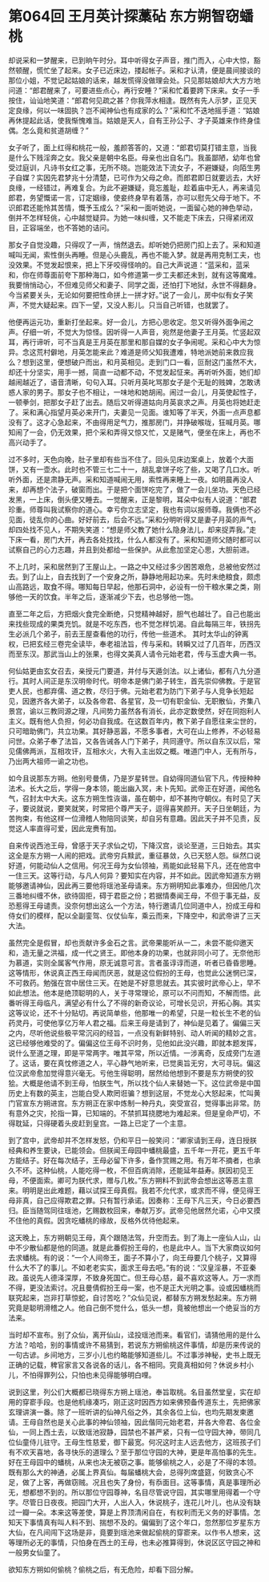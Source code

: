 # 第064回 王月英计探藁砧 东方朔智窃蟠桃

却说采和一梦醒来，已到晌午时分。耳中听得女子声音，推门而入，心中大惊，豁然顿醒，慌忙坐了起来。女子已近床边，搂起帐子。采和才认清，便是晨间接谈的那位小姐，不觉记起姑娘的话来，越发慌得没做理会处。只见那姑娘却大大方方地问道：“郎君醒来了，可要进些点心，再行安睡？”采和忙着要跨下床来。女子一手按住，讪讪地笑道：“郎君何见疏之甚？你我萍水相逢。既然有先人示梦，正见天定良缘，何以一味固执？岂不闻神仙也有成家的么？”采和忙不迭地摇手道：“姑娘再休提起此话，使我惭愧难当。姑娘是天人，自有王孙公子、才子英雄来作终身佳偶。怎么竟和贫道胡缠？”

女子听了，面上红得和桃花一般，羞颜答答的，又道：“郎君切莫打错主意，当我是什么下贱淫奔之女。我父亲是朝中名臣。母亲也出自名门。我虽鄙陋，幼年也曾受过庭训，凡诗书女红之事，无所不晓。岂能效法下流女子，不避嫌疑，向陌生男子自媒？实因先君梦兆十分清楚，已可作为父母之命。而郎君即日就要远去，大好良缘，一经错过，再难复合。为此不避嫌疑，竟忘羞耻，趁着庙中无人，再来请见郎君，务望慨诺一言，订定姻缘，使妾终身早有着落，亦可以慰先父母于地下。不识郎君还能怜其苦情，慨予玉成么？”采和一面听她说，一面留心她的神色举动，倒并不怎样轻佻，心中越觉疑异。为她一味纠缠，又不能走下床去，只得紧闭双目，正容端坐，也不答她的诘问。

那女子自觉没趣，只得叹了一声，悄然退去。却听她仍把房门扣上去了。采和知道喊叫无闻，索性倒头再睡。但是心头鹿乱，再也不能入梦。就是再用克制工夫，也没效果。不觉发起恨来，把上下牙咬得怪响的。自己大声说道：“蓝采和，蓝采和，你在师尊面前夸下那种海口，如今修道第一步工夫都还未到，就有这等魔难。我要悄悄动心，不但难见师父和妻子、同学之面，还怕打下地狱，永世不得翻身。今当紧要关头，无论如何要把性命拼上一拼才好。”说了一会儿，房中似有女子笑声，不觉大疑起来。四下一望，又没人影儿。只当自己听错，也就罢了。

他便再运元功，重新打坐起来。好一会儿，方把心思收定。忽又听得外面争闹之声。仔细一听，不觉大为惊怪。因听得一人声音，宛然是他妻子王月英。忙竖起双耳，再行谛听，可不当真是王月英在那里和那自媒的女子争闹呢。采和心中大为惊异。念这荒村僻地，月英怎能来此？难道是师父知我遭难，特地派她前来救应我么？想到这里，便想破户而出，和月英相见。走到门口一看，叵耐这门虽然不大，却还十分坚实，用手一撼，简直一动都不动，不觉发起怔来。再听听外面，她们却越闹越近了，语音清晰，句句入耳。只听月英叱骂那女子是个无耻的贱婢，怎敢诱惑人家的男子。那女子也不相让，一味地和她胡闹。闹过一会儿，月英使起性子，一顿拳剑，把那女子赶了出去。随后又听得道姑向月英哀求之声。月英也将她赶走了。采和满心指望月英必来开门，夫妻见一见面。谁知等了半天，外面一点声息都没有了。这才心急起来，不由得用足气力，推那房门，并挣破喉咙，狂喊月英。哪知闹了一会，仍无效果，把个采和弄得又惊又忙，又是赌气，便坐在床上，再也不高兴动手了。

过不多时，天色向晚，肚子里却有些当不住了。回头见床边案桌上，放着个大面饼，又有一壶水。此时也不管三七二十一，胡乱拿饼子吃了些，又喝了几口水。听听外面，还是肃静无声。采和知道喊闹无用，索性再来睡上一夜。如明晨再没人来，却再想个法子，破窗而出。于是把个面饼吃完了，做了一会儿坐功。天色已经发黑，一上床，倒头便又睡去。一觉醒来，正是黎明，耳朵中似有人说道：“郎君珍重。师尊叫我试察你的道心。幸亏你立志坚定，我也有词以报师尊。我俩也不必见面，徒乱你的心曲。好好前去，后会不远。”采和分明听得又是妻子月英的声气，却四处找不见人，不期失笑道：“想是师父教了她什么隐身法儿，却来捉弄我。”走下床一看，房门大开，再去各处找找，什么人都没有了。采和知道师父随时都可以试察自己的心力志趣，并且到处都给一些保护。从此愈加坚定心思，大胆前进。

不上几时，采和居然到了王屋山上。一路之中又经过多少困苦艰危，总被他安然过去。到了山上，自去找到了一个安身之所，静静地用起功来。先时未绝粮食，颇虑山高路远，取食不得。哪知每日早起，他那石洞中，必设有一份干粮水果之类，刚够他一天的饮食。半年之后，逐渐减少下去，也总够他一饱。

直至二年之后，方把烟火食完全断绝，只觉精神越好，胆气也越壮了。自己也能出来找些现成的果类充饥。就是不吃东西，也不觉怎样饥渴。自此每隔三年，铁拐先生必派几个弟子，前去王屋查看他的功行，传他一些道术。
其时太华山的钟离权，已把玄经三卷完全读毕，奉老祖法旨，传与采和。转瞬又过了几百年，历西汉而至东汉。那武当山上的张果，也得文美真人请令元始老君，传与玉虚大典一书。

何仙姑更由玄女召去，亲授元门要道，并付与天遁剑法。以上诸仙，都有八九分道行。其时人间正是东汉明帝时代。明帝本是佛门弟子转生，首先崇仰佛教。于是官吏人民，也都弃儒、道之教，尽归于佛。元始老君为防门下弟子与人竞争长短起见，因邀齐各大弟子，以及各帝君、各星官，及一切有职金仙、无职散仙，齐集八景宫，谕以三教同源之理，凡间势力虽然各有消长，此亦定数使然，好在同抱利人主义。既有他人负担，何必功自我成。在这数百年内，教下弟子自愿往来尘世的，只可暗助佛门，共立功果。其好静恶嚣，不愿多事者，大可在山上修养，不必轻易问世。众弟子奉了法旨，又各告诫各人门下弟子，共同遵守。所以自东汉以后，常见儒佛两派，互相攻讦，互相水火，大有入主出奴之概。唯道门中人，无有所与，乃出两大祖师一谕之功也。

如今且说那东方朔。他别号曼倩，乃是岁星转世。自幼得同道仙官下凡，传授种种法术。长大之后，学得一身本领，能出幽入冥，未卜先知。武帝正在好道，闻他名气，召封太中大夫。这东方朔生性诙谐，虽在朝中，却不甚拘守朝仪。有时见了天子，要说就说，要笑就笑，时常把个尊严天子，逗得喜笑颜开。天子日坐朝廷，为苦拘束，有他这样一位滑稽人物陪同谈笑，却自另有意趣。因此天子并不见责，反觉这人率直得可爱，因此宠赉有加。

自来传说西池王母，曾感于天子求仙之切，下降汉宫，谈论至道，三日始去。其实这全是东方朔一人闹的把戏。武帝穷兵黩武，重征暴敛，久已天怒人怨。纵然口说好道，何能动仙人之信用。何况王母为女仙领袖，焉能如此轻易下凡，还在他宫中一住三天。这等行动，与凡人何异？要知实在内容，并不如此。因武帝知道东方朔能够邀请神仙，因此再三要他将瑶池圣母请来。东方朔明知此事难办，但因他几次三番地纠缠不休，欲待固拒，碍于君臣之份；若据情奏闻王母，不但于事无益，反恐惹得王母谴责。没奈何想出这么一个方法，特行邀请几位同道中人，扮成王母和侍女们的模样，配以全副銮驾、仪仗仙车，乘云而来，下降空中，和武帝讲了三天大法。

虽然完全是假冒，却也贡献许多金石之言。武帝果能听从一二，未尝不能仰邀天和，造无量之洪福，成一代之贤王。即他本身的功果，也就非同小可了。无奈他形为慕道，实则全属客气作用，原无诚意可言。言者虽谆谆而道，听者已昏昏思睡。这等情形，休说真正西王母闻而厌恶，就是这位假扮的王母，也觉此公迷惘已深，不可救药。勉强在宫中居住三天。在她是不好意思就去。其实彼时武帝心上，早不如此想法。他本是绝顶聪明的人，关于寻常理论，原可以不问而知，不解而悟。此番听得王母临凡，满望必有什么了不得的新奇议论，可增长见识，开拓心胸。其实这等议论，还不十分贴切。再说简单些，他那唯一的希望，只是一粒长生不老的仙药灵丹，可使他享亿万年人君之福。后来王母是请到了，神仙是见着了。偏偏三天之内，尽听他说些极平常沉闷的经旨，一点没有新鲜特别、动人听闻的精妙之言。这已经够他难受的了。偏偏这位王母不识时务，见他如此没兴趣，即就本题发挥，说什么至道之理，即是平常两字。唯其平常，所以近情。一涉离奇，反成旁门左道了。这话，要在真忱修道之人，平心静气地听来，已觉奥旨无穷，大可寻玩。偏这位汉武帝愈加觉得意兴毫无。亏他生得聪明，居然给他想到不要是东方朔使的狡狯。大概是他请不到王母，怕朕生气，所以找个仙人来替她一下。这位武帝是中国历史上有数的英主，岂能白受人欺罔诳骗？想到这层，不觉龙心大怒起来，忙叫黄门官宣东方朔进宫。东方朔正在家中炼制一种丹丸，突受宣召，觉得事出非常。防有意外之灾，抡指一算，已知端的。不禁抓耳挠腮地为难起来。但是皇命严切，不得耽延，只得硬着头皮赶到皇宫。一路上已定了一个主意。

到了宫中，武帝却并不怎样发怒，仍和平日一般笑问：“卿家请到王母，连日授朕经典和养生要诀，已能领会。但朕闻王母园中蟠桃最盛，五千年一开花，更五千年方能结子。好在每次结子，王母必留下许多，备作赏赐之用。有万年不摘者，也承久不坏。这种仙桃，人能吃得一枚，不但百病消除，还能延年益寿。朕因初见王母，不便面索。卿可为朕代求，赠与几枚。”东方朔料不到武帝会想出这等恶主意来。明明是出此难题，藉以试探王母真假。我若不允代求，或求而不得，便见得王母非真，自己应得欺君之罪。只有暂行承诺。因奏称：王母下凡三天，今日必要西归。臣当随驾同往瑶池，乞赐数枚回来，奉献万岁。武帝见他居然允诺，心中又摸不住他的真假。因贪吃蟠桃的缘故，反格外优待他起来。

这天晚上，东方朔朝见王母，真个跟随法驾，升空而去。到了海上一座仙人山，山中不少散仙都是他的同道。就是此番假扮王母的，也是此中人。当下大家商议如何去求蟠桃。有的说：“一个人间帝王，面子不算小了，向王母要几个桃子，又算得什么大不了的事儿。不如老老实实，面求王母去吧。”有的说：“汉皇淫暴，不亚秦政。虽说先人德泽深厚，不致身死国亡。但王母心慈，最不喜欢这等人。万一求而不得，更没法索讨。况且曼倩假扮王母一案，也不是正大光明之事。设或因蟠桃而联究起来，岂非打草惊蛇，自讨苦吃？”众仙见说，都替东方朔发愁起来。东方朔究竟是聪明滑稽之人。他自己倒不觉什么，低头一想，竟被他想出一个绝妥当的方法来。

当时却不宣布。别了众仙，离开仙山，迳投瑶池而来。看官们，请猜他用的是什么方法？哈哈，别的事情或许不易猜到，若说东方朔偷桃这件事情，却是历来传说的一句古谚。乡间地方，三岁小儿也约略能够知道些儿。不过事涉神秘，史书上既无正确的记载，稗官家言又各说各的话儿，各不相同。究竟真相如何？休说乡村小儿，不怕得罪列公，只怕也未见得能够明白哩。

说到这里，列公们大概都已晓得东方朔上瑶池，奉旨取桃。名目虽然堂皇，实在却用的穿窬手段。也是他机缘凑巧，刚正这时因西方如来佛预备传道东土，先把佛家玄理讲演一番。除了一班听讲的仙神凡俗之外，其余各位上仙，也均先期发柬邀请。王母自然也是关心此事的神仙领袖，因此偕同元始老君，并各大帝君、各位金仙，一同上西土去，以致瑶池寂静，园禁也不甚严紧，只有一位守园大神，带同几位仙童侍儿驻守。王母生性慈爱，御下最宽。何况这时主人远去他方，这班孩子们有不欢天喜地，各寻快乐的道理么？至于那位守园的大神，更是年高怕事的先生。好在王母园中的蟠桃，从来也决无被窃之事。能够偷桃之人，必是了不得的本领。既有那么大的神通，必属上界真仙。每届蟠桃大会，总得列席盛筵，何致贪心不足，做了上客，再做窃贼。况且也失了身份，有忝面目。这等事情，真是事理所必无，想都想不到的。所以那位守园尊神，名目尽管说守园，其实哪里用得着一个守字。尽管日日夜夜。把园门大开，人出人入，休说桃子，连花儿叶儿，也从没有缺过一瓣一朵。本来这等差使，算是上界顶清闲自在，有权利而无义务的好事情。怎知天下事情真有叫人料不到、揣想不及的。偏偏到了这个年口，忽然那位岁星东方大仙，在凡间闯下这场是非，竟要到瑶池来做起偷桃的穿窬来。以作书人想来，这等理所必无的事情，只怕身在西土的王母，也未必推算得到，休说区区守园之神和一般男女仙童了。

欲知东方朔如何偷桃？偷桃之后，有无危险，却看下回分解。
